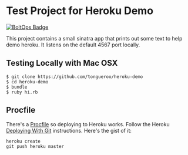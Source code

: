 # Test Project for Heroku Demo

[![BoltOps Badge](https://img.boltops.com/boltops/badges/boltops-badge.png)](https://www.boltops.com)

This project contains a small sinatra app that prints out some text to help demo heroku.  It listens on the default 4567 port locally.

## Testing Locally with Mac OSX

    $ git clone https://github.com/tongueroo/heroku-demo
    $ cd heroku-demo
    $ bundle
    $ ruby hi.rb

## Procfile

There's a [Procfile](Procfile) so deploying to Heroku works.  Follow the Heroku [Deploying With Git](https://devcenter.heroku.com/articles/git) instructions.  Here's the gist of it:

    heroku create
    git push heroku master
